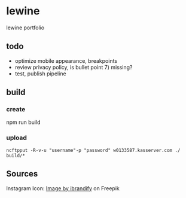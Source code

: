 # lewine

lewine portfolio

## todo

- optimize mobile appearance, breakpoints
- review privacy policy, is bullet point 7) missing?
- test, publish pipeline 

## build

### create

npm run build

### upload

```
ncftpput -R-v-u "username"-p "password" w0133587.kasserver.com ./ build/*
```
## Sources

Instagram Icon: 
<a href="https://de.freepik.com/vektoren-kostenlos/instagram-neues-symbol_954290.htm#query=instagram%20logo&position=0&from_view=keyword&track=ais">Image by ibrandify</a> on Freepik